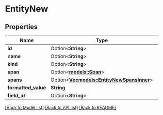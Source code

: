 # EntityNew

## Properties

Name | Type | Description | Notes
------------ | ------------- | ------------- | -------------
**id** | Option<**String**> |  | [optional]
**name** | Option<**String**> |  | [optional]
**kind** | Option<**String**> |  | [optional]
**span** | Option<[**models::Span**](Span.md)> |  | [optional]
**spans** | Option<[**Vec<models::EntityNewSpansInner>**](EntityNew_spans_inner.md)> |  | [optional]
**formatted_value** | **String** |  | 
**field_id** | Option<**String**> |  | [optional]

[[Back to Model list]](../README.md#documentation-for-models) [[Back to API list]](../README.md#documentation-for-api-endpoints) [[Back to README]](../README.md)


